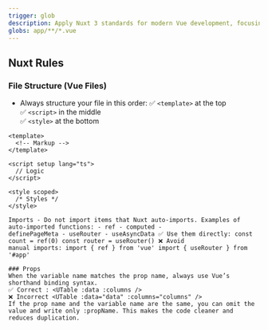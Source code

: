 ```yaml
---
trigger: glob
description: Apply Nuxt 3 standards for modern Vue development, focusing on consistent file structure (template, script, style), leveraging auto-imported composables, and avoiding redundant imports to keep code clean and maintainable.
globs: app/**/*.vue
---
```


## Nuxt Rules

### File Structure (Vue Files)

- Always structure your file in this order:
  ✅ `<template>` at the top  
  ✅ `<script>` in the middle  
  ✅ `<style>` at the bottom

```vue
<template>
  <!-- Markup -->
</template>

<script setup lang="ts">
  // Logic
</script>

<style scoped>
  /* Styles */
</style>

Imports - Do not import items that Nuxt auto-imports. Examples of auto-imported functions: - ref - computed -
definePageMeta - useRouter - useAsyncData ✅ Use them directly: const count = ref(0) const router = useRouter() ❌ Avoid
manual imports: import { ref } from 'vue' import { useRouter } from '#app'

### Props
When the variable name matches the prop name, always use Vue’s shorthand binding syntax.
✅ Correct : <UTable :data :columns />
❌ Incorrect <UTable :data="data" :columns="columns" />
If the prop name and the variable name are the same, you can omit the value and write only :propName. This makes the code cleaner and reduces duplication.

 

```
